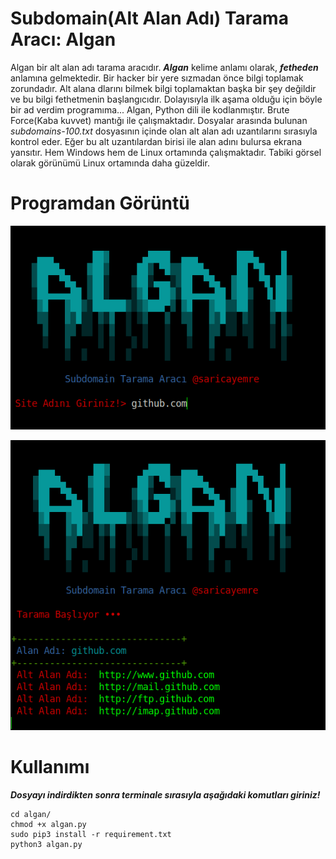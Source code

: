 # Subdomain(Alt Alan Adı) Tarama Aracı: Algan

Algan bir alt alan adı tarama aracıdır. **_Algan_** kelime anlamı olarak, **_fetheden_** anlamına gelmektedir. Bir hacker bir yere sızmadan önce bilgi toplamak zorundadır. Alt alana dlarını bilmek bilgi toplamaktan başka bir şey değildir ve bu bilgi fethetmenin başlangıcıdır. Dolayısıyla ilk aşama olduğu için böyle bir ad verdim programıma... Algan, Python dili ile kodlanmıştır. Brute Force(Kaba kuvvet) mantığı ile çalışmaktadır. Dosyalar arasında bulunan _subdomains-100.txt_ dosyasının içinde olan alt alan adı uzantılarını sırasıyla kontrol eder. Eğer bu alt uzantılardan birisi ile alan adını bulursa ekrana yansıtır. Hem Windows hem de Linux ortamında çalışmaktadır. Tabiki görsel olarak görünümü Linux ortamında daha güzeldir.

# Programdan Görüntü

![giriş](https://github.com/saricayemre/algan/blob/main/resimler/0.png?raw=true)

![taramaSonucu](https://github.com/saricayemre/algan/blob/main/resimler/1.png?raw=true)

# Kullanımı

**_Dosyayı indirdikten sonra terminale sırasıyla aşağıdaki komutları giriniz!_**
```
cd algan/
chmod +x algan.py
sudo pip3 install -r requirement.txt
python3 algan.py
```
